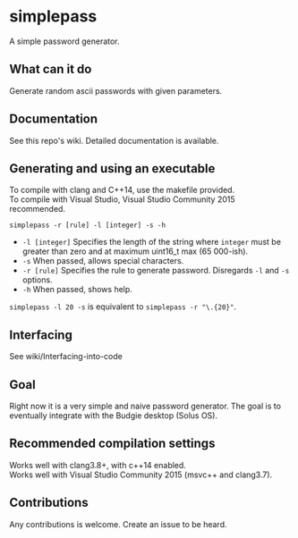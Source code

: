 # simplepass
A simple password generator.

## What can it do
Generate random ascii passwords with given parameters.

## Documentation 
See this repo's wiki. Detailed documentation is available. 

## Generating and using an executable
To compile with clang and C++14, use the makefile provided.  
To compile with Visual Studio, Visual Studio Community 2015 recommended.

```
simplepass -r [rule] -l [integer] -s -h 
``` 

* `-l [integer]` Specifies the length of the string where `integer` must be greater than zero and at maximum uint16_t max (65 000-ish).
* `-s` When passed, allows special characters.
* `-r [rule]` Specifies the rule to generate password. Disregards `-l` and `-s` options.  
* `-h` When passed, shows help. 

`simplepass -l 20 -s` is equivalent to `simplepass -r "\.{20}"`.

## Interfacing 
See wiki/Interfacing-into-code

## Goal 
Right now it is a very simple and naive password generator. 
The goal is to eventually integrate with the Budgie desktop (Solus OS).

## Recommended compilation settings
Works well with clang3.8+, with c++14 enabled.  
Works well with Visual Studio Community 2015 (msvc++ and clang3.7).

## Contributions 
Any contributions is welcome. Create an issue to be heard.
